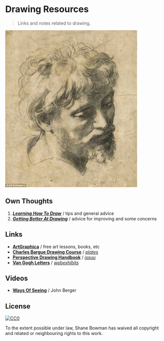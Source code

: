 
# Drawing Resources

> Links and notes related to drawing.

[![Head of an Apostle - Raphael Sanzio](img/head-of-an-apostle.jpg)](http://www.sothebys.com/en/auctions/ecatalogue/2012/old-master-british-paintings-evening-l12036/lot.52.html)

## Own Thoughts
1. [**_Learning How To Draw_**](1-Learning.md) / tips and general advice
2. [**_Getting Better At Drawing_**](2-Getting-Better.md) / advice for improving and some concerns

## Links
* [**ArtGraphica**](http://www.artgraphica.net/) / free art lessons, books, etc
* [**Charles Bargue Drawing Course**](https://vk.com/doc174101046_174324478?hash=63520daf6ba1f0959b&dl=76664a0100b40bd8e5) / [*plates*](http://www.conceptart.org/forums/showthread.php/166289-Charles-Bargue-Drawings-Prints-to-download)
* [**Perspective Drawing Handbook**](https://issuu.com/beshlaa/docs/perspective_drawing_handbook) / [*issuu*](https://issuu.com/)
* [**Van Gogh Letters**](http://www.webexhibits.org/vangogh/) / [*webexhibits*](http://www.webexhibits.org/)

## Videos
* [**Ways Of Seeing**](https://www.youtube.com/watch?v=0pDE4VX_9Kk) / John Berger

## License

[![CC0](http://i.creativecommons.org/p/zero/1.0/88x31.png)](http://creativecommons.org/publicdomain/zero/1.0/)

To the extent possible under law, Shane Bowman has waived all copyright and related or neighbouring rights to this work.

